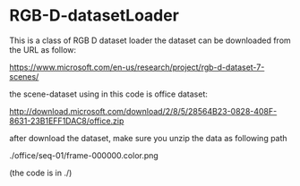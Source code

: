 # RGB-D-datasetLoader
This is a class of RGB D dataset loader
the dataset can be downloaded from the URL as follow:

https://www.microsoft.com/en-us/research/project/rgb-d-dataset-7-scenes/

the scene-dataset using in this code is office dataset:

http://download.microsoft.com/download/2/8/5/28564B23-0828-408F-8631-23B1EFF1DAC8/office.zip

after download the dataset, make sure you unzip the data as following path

./office/seq-01/frame-000000.color.png

(the code is in ./)
